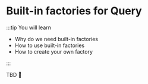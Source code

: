 # Built-in factories for Query

:::tip You will learn

- Why do we need built-in factories
- How to use built-in factories
- How to create your own factory

:::

TBD 🤗
